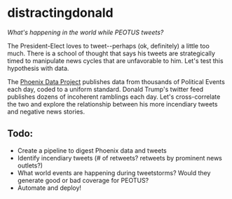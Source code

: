# distractingdonald
*What's happening in the world while PEOTUS tweets?*

The President-Elect loves to tweet--perhaps (ok, definitely) a little too much.  There is a school of thought that says
  his tweets are strategically timed to manipulate news cycles that are unfavorable to him.
  Let's test this hypothesis with data.

The [Phoenix Data Project](http://phoenixdata.org/) publishes data from thousands of Political Events each day,
coded to a uniform standard.  Donald Trump's twitter feed publishes dozens of incoherent ramblings each day.  Let's
 cross-correlate the two and explore the relationship between his more incendiary tweets and negative news stories.

## Todo:
 - Create a pipeline to digest Phoenix data and tweets
 - Identify incendiary tweets (# of retweets?  retweets by prominent news outlets?)
 - What world events are happening during tweetstorms?  Would they generate good or bad coverage for PEOTUS?
 - Automate and deploy!

